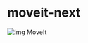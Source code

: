 <h1> moveit-next </h1>

<div align=”center”>
  <img src="https://user-images.githubusercontent.com/51030560/108794224-24d43b00-7564-11eb-805a-4fb4dd34b9be.png" alt="img MoveIt" style="align-items: center;"/>
</div>


